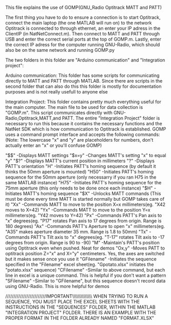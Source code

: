 This file explains the use of GOMP(GNU_Radio Optitrack MATT and PATT)

The first thing you have to do to ensure a connection is to start Optitrack, connect the
main laptop (the one MATLAB will run on) to the network Optitrack is connected to through
ethernet, an enter your IP adress in the ClientIP (in NatNetConnect.m). Then connect to 
MATT and PATT through USB and enter the correct serial ports at the top of GOMP.m. Lastly,
enter the correct IP adress for the computer running GNU-Radio, which should also be on the 
same network and running GOMP.py

The two folders in this folder are "Arduino communication" and "Integration project":

Arduino communication:
This folder has some scripts for communicating directly to MATT and PATT through MATLAB. Since there are scripts
in the second folder that can also do this this folder is mostly for documentation purposes and is not really
usefull to anyone else

Integration Project:
This folder contains pretty much everything useful for the main computer. The main file to be used for data collection
is "GOMP.m". This script communicates directly with GNU-Radio,Optitrack,MATT,and PATT. The entire "Integration Project"
folder is necessary to run this because it contains the necessary functions and the NatNet SDK which is how communication 
to Optitrack is established. GOMP uses a command prompt interface and accepts the following commands:
(Note: The lowercase "x" and "y" are placeholders for numbers, don't actually enter an "x" or you'll confuse GOMP)

"$$"    -Displays MATT settings
"$x=y"  -Changes MATT's setting "x" to equal "y"
"$?"    -Displays MATT's current position in millimeters
"?"     -Displays PATT's orientation
"H"	-Initiates PATT's homing sequence (by default it thinks the 50mm aperture is mounted)
"H50"	-Initiates PATT's homing sequence for the 50mm aperture (only necessarry if you ran H75 in the same MATLAB instance)
"H75"	-Initiates PATT's homing sequence for the 75mm aperture (this only needs to be done once each instance)
"$H"    -Initiates MATT's homing sequence 
"$X"    -Unlocks MATT commands (This must be done every time MATT is started normally but GOMP takes care of it)
"Xx"    -Commands MATT to move to the position X=x millimeters(eg. "X42 moves to X=42)
"Yx"    -Commands MATT to move to the position Y=x millimeters(eg. "Y42 moves to Y=42)
"Px"    -Commands PATT's Pan axis to "x" degrees(eg. "P17" rotates Pan axis to 17 degrees from origin. Range is 180 degrees)
"Ax"    -Commands PATT's Aperture to open "x" millimeters(eg. "A35" makes aperture diameter 35 mm. Range is 1.8 to 50mm)
"Tx"    -Commands PATT's Tilt axis to "x" degrees(eg. "T-17" rotates Tilt axis to -17 degrees from origin. Range is 90 to -90)
"M"     -Maintain's PATT's position using Optitrack even when pushed. Neat for demos
"Ox,y"  -Moves PATT to optitrack position Z="x" and X="y" centimeters. Yes, the axes are switched but it makes sense once you use it
"GFilename" -Initiates the sequence specified in the "Filename" excel sheet(eg. "Gpotato.xlsx" initiates the "potato.xlsx" sequence)
"CFilename" -Similar to above command, but each line in excel is a unique command. This is helpful if you don't want a pattern
"SFilename" -Similar to "GFilename", but this sequence doesn't record data using GNU-Radio. This is more helpful for demos

/////////////////////////IMPORTANT\\\\\\\\\\\\\\\\\\\\\\\\\\\\
WHEN TRYING TO RUN A SEQUENCE, YOU MUST PLACE THE EXCEL SHEETS
WITH THE INSTRUCTIONS IN THE "SEQUENCES" FOLDER, WITHIN THE 
MATLAB "INTEGRATION PROJECT" FOLDER. THERE IS AN EXAMPLE WITH
THE PROPER FORMAT IN THE FOLDER ALREADY NAMED "FORMAT.XLSX"

